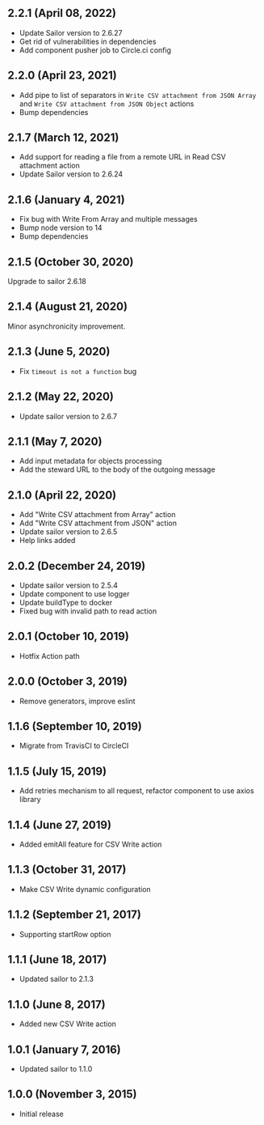## 2.2.1 (April 08, 2022)

* Update Sailor version to 2.6.27
* Get rid of vulnerabilities in dependencies
* Add component pusher job to Circle.ci config

## 2.2.0 (April 23, 2021)
* Add pipe to list of separators in `Write CSV attachment from JSON Array` and `Write CSV attachment from JSON Object` actions 
* Bump dependencies

## 2.1.7 (March 12, 2021)

* Add support for reading a file from a remote URL in Read CSV attachment action
* Update Sailor version to 2.6.24

## 2.1.6 (January 4, 2021)

* Fix bug with Write From Array and multiple messages
* Bump node version to 14
* Bump dependencies

## 2.1.5 (October 30, 2020)

Upgrade to sailor 2.6.18

## 2.1.4 (August 21, 2020)

Minor asynchronicity improvement.

## 2.1.3 (June 5, 2020)

* Fix `timeout is not a function` bug

## 2.1.2 (May 22, 2020)

* Update sailor version to 2.6.7

## 2.1.1 (May 7, 2020)

* Add input metadata for objects processing
* Add the steward URL to the body of the outgoing message

## 2.1.0 (April 22, 2020)

* Add "Write CSV attachment from Array" action
* Add "Write CSV attachment from JSON" action
* Update sailor version to 2.6.5
* Help links added

## 2.0.2 (December 24, 2019)

* Update sailor version to 2.5.4
* Update component to use logger
* Update buildType to docker
* Fixed bug with invalid path to read action

## 2.0.1 (October 10, 2019)

* Hotfix Action path

## 2.0.0 (October 3, 2019)

* Remove generators, improve eslint

## 1.1.6 (September 10, 2019)

* Migrate from TravisCI to CircleCI

## 1.1.5 (July 15, 2019)

* Add retries mechanism to all request, refactor component to use axios library

## 1.1.4 (June 27, 2019)

* Added emitAll feature for CSV Write action

## 1.1.3 (October 31, 2017)

* Make CSV Write dynamic configuration

## 1.1.2 (September 21, 2017)

* Supporting startRow option

## 1.1.1 (June 18, 2017)

* Updated sailor to 2.1.3

## 1.1.0 (June 8, 2017)

* Added new CSV Write action

## 1.0.1 (January 7, 2016)

* Updated sailor to 1.1.0

## 1.0.0 (November 3, 2015)

* Initial release
